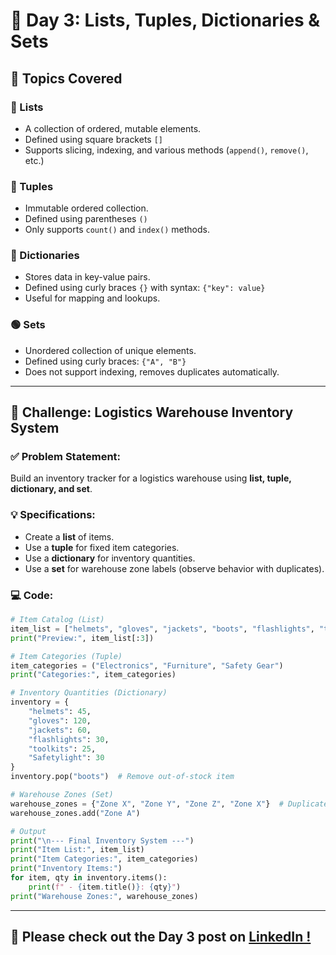 # 📘 Day 3: Lists, Tuples, Dictionaries & Sets

## 🧠 Topics Covered

### 🔹 Lists
- A collection of ordered, mutable elements.
- Defined using square brackets `[]`
- Supports slicing, indexing, and various methods (`append()`, `remove()`, etc.)

### 🔸 Tuples
- Immutable ordered collection.
- Defined using parentheses `()`
- Only supports `count()` and `index()` methods.

### 📘 Dictionaries
- Stores data in key-value pairs.
- Defined using curly braces `{}` with syntax: `{"key": value}`
- Useful for mapping and lookups.

### 🟢 Sets
- Unordered collection of unique elements.
- Defined using curly braces: `{"A", "B"}`
- Does not support indexing, removes duplicates automatically.

---

## 🎯 Challenge: Logistics Warehouse Inventory System

### ✅ Problem Statement:
Build an inventory tracker for a logistics warehouse using **list, tuple, dictionary, and set**.

### 💡 Specifications:
- Create a **list** of items.
- Use a **tuple** for fixed item categories.
- Use a **dictionary** for inventory quantities.
- Use a **set** for warehouse zone labels (observe behavior with duplicates).

### 💻 Code:

```python
# Item Catalog (List)
item_list = ["helmets", "gloves", "jackets", "boots", "flashlights", "toolkits"]
print("Preview:", item_list[:3])

# Item Categories (Tuple)
item_categories = ("Electronics", "Furniture", "Safety Gear")
print("Categories:", item_categories)

# Inventory Quantities (Dictionary)
inventory = {
    "helmets": 45,
    "gloves": 120,
    "jackets": 60,
    "flashlights": 30,
    "toolkits": 25,
    "Safetylight": 30
}
inventory.pop("boots")  # Remove out-of-stock item

# Warehouse Zones (Set)
warehouse_zones = {"Zone X", "Zone Y", "Zone Z", "Zone X"}  # Duplicates auto-removed
warehouse_zones.add("Zone A")

# Output
print("\n--- Final Inventory System ---")
print("Item List:", item_list)
print("Item Categories:", item_categories)
print("Inventory Items:")
for item, qty in inventory.items():
    print(f" - {item.title()}: {qty}")
print("Warehouse Zones:", warehouse_zones)
```
--------------------------------------------------
📢 Please check out the Day 3 post on [LinkedIn !](https://www.linkedin.com/feed/update/urn:li:activity:7335157097812111362/?lipi=urn%3Ali%3Apage%3Ad_flagship3_profile_view_base%3B3Bf53mcfRF6oZChEH1hWDA%3D%3D)
--------------------------------------------------

